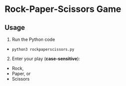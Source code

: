 # Rock-Paper-Scissors Game
## Usage
1. Run the Python code
+ `python3 rockpaperscissors.py`
2. Enter your play (**case-sensitive**):
+ Rock,
+ Paper, or
+ Scissors
